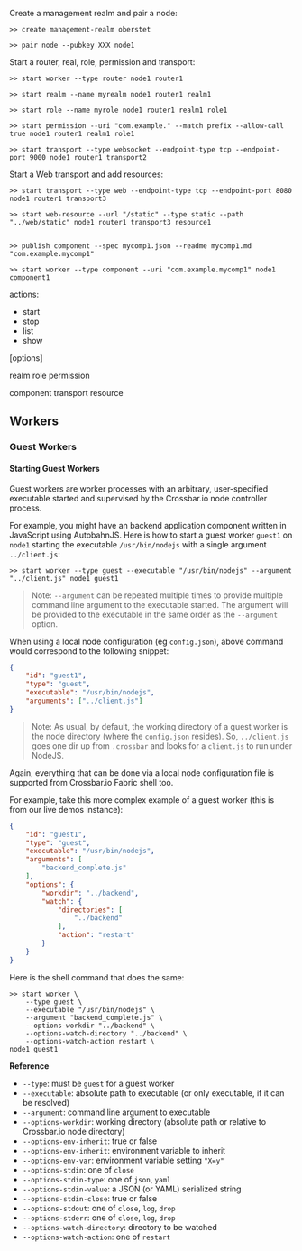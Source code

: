 
Create a management realm and pair a node:

    >> create management-realm oberstet

    >> pair node --pubkey XXX node1

Start a router, real, role, permission and transport:

    >> start worker --type router node1 router1

    >> start realm --name myrealm node1 router1 realm1

    >> start role --name myrole node1 router1 realm1 role1

    >> start permission --uri "com.example." --match prefix --allow-call true node1 router1 realm1 role1

    >> start transport --type websocket --endpoint-type tcp --endpoint-port 9000 node1 router1 transport2

Start a Web transport and add resources:

    >> start transport --type web --endpoint-type tcp --endpoint-port 8080 node1 router1 transport3

    >> start web-resource --url "/static" --type static --path "../web/static" node1 router1 transport3 resource1


    >> publish component --spec mycomp1.json --readme mycomp1.md "com.example.mycomp1"

    >> start worker --type component --uri "com.example.mycomp1" node1 component1


actions:

- start
- stop
- list
- show


<action> <resource-type> [options] <resource-path>




realm
role
permission


component
transport
resource





## Workers

### Guest Workers

#### Starting Guest Workers

Guest workers are worker processes with an arbitrary, user-specified executable started and supervised by the Crossbar.io node controller process.

For example, you might have an backend application component written in JavaScript using AutobahnJS. Here is how to start a guest worker `guest1` on `node1` starting the executable `/usr/bin/nodejs` with a single argument `../client.js`:

```console
>> start worker --type guest --executable "/usr/bin/nodejs" --argument "../client.js" node1 guest1
```

> Note: `--argument` can be repeated multiple times to provide multiple command line argument to the executable started. The argument will be provided to the executable in the same order as the `--argument` option.

When using a local node configuration (eg `config.json`), above command would correspond to the following snippet:

```json
{
    "id": "guest1",
    "type": "guest",
    "executable": "/usr/bin/nodejs",
    "arguments": ["../client.js"]
}
```

> Note: As usual, by default, the working directory of a guest worker is the node directory (where the `config.json` resides). So, `../client.js` goes one dir up from `.crossbar` and looks for a `client.js` to run under NodeJS.

Again, everything that can be done via a local node configuration file is supported from Crossbar.io Fabric shell too.

For example, take this more complex example of a guest worker (this is from our live demos instance):

```json
{
    "id": "guest1",
    "type": "guest",
    "executable": "/usr/bin/nodejs",
    "arguments": [
        "backend_complete.js"
    ],
    "options": {
        "workdir": "../backend",
        "watch": {
            "directories": [
                "../backend"
            ],
            "action": "restart"
        }
    }
}
```

Here is the shell command that does the same:

```console
>> start worker \
    --type guest \
    --executable "/usr/bin/nodejs" \
    --argument "backend_complete.js" \
    --options-workdir "../backend" \
    --options-watch-directory "../backend" \
    --options-watch-action restart \
node1 guest1
```

**Reference**

* `--type`: must be `guest` for a guest worker
* `--executable`: absolute path to executable (or only executable, if it can be resolved)
* `--argument`: command line argument to executable
* `--options-workdir`: working directory (absolute path or relative to Crossbar.io node directory)
* `--options-env-inherit`: true or false
* `--options-env-inherit`: environment variable to inherit
* `--options-env-var`: environment variable setting `"X=y"`
* `--options-stdin`: one of `close`
* `--options-stdin-type`: one of `json`, `yaml`
* `--options-stdin-value`: a JSON (or YAML) serialized string
* `--options-stdin-close`: true or false
* `--options-stdout`: one of `close`, `log`, `drop`
* `--options-stderr`: one of `close`, `log`, `drop`
* `--options-watch-directory`: directory to be watched
* `--options-watch-action`: one of `restart`
